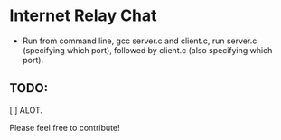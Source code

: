 # Internet Relay Chat

- Run from command line, gcc server.c and client.c, run server.c (specifying which port), followed by client.c (also specifying which port).

## TODO:
[ ] ALOT.

Please feel free to contribute!
